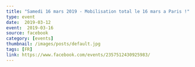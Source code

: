 ```yaml
---
title: "Samedi 16 mars 2019 - Mobilisation total le 16 mars a Paris !"
type: event
date:  2019-03-12
event:  2019-03-16
source: facebook
category: [events]
thumbnail: /images/posts/default.jpg
tags: [FR]
link: https://www.facebook.com/events/2357512430925983/
---
```

